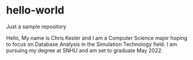 # hello-world
Just a sample repository

Hello, 
My name is Chris Kesler and I am a Computer Science major hoping to focus on Database Analysis in the Simulation Technology field.  I am pursuing my degree at SNHU and am set to graduate May 2022.  
